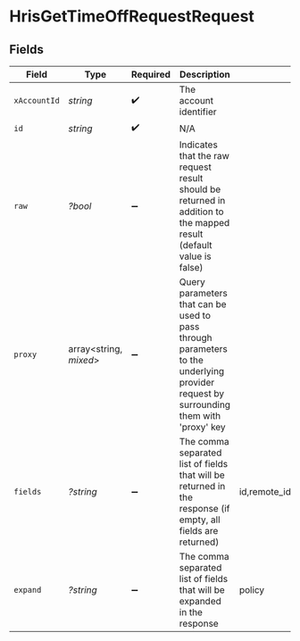 # HrisGetTimeOffRequestRequest


## Fields

| Field                                                                                                                                                                                                                                    | Type                                                                                                                                                                                                                                     | Required                                                                                                                                                                                                                                 | Description                                                                                                                                                                                                                              | Example                                                                                                                                                                                                                                  |
| ---------------------------------------------------------------------------------------------------------------------------------------------------------------------------------------------------------------------------------------- | ---------------------------------------------------------------------------------------------------------------------------------------------------------------------------------------------------------------------------------------- | ---------------------------------------------------------------------------------------------------------------------------------------------------------------------------------------------------------------------------------------- | ---------------------------------------------------------------------------------------------------------------------------------------------------------------------------------------------------------------------------------------- | ---------------------------------------------------------------------------------------------------------------------------------------------------------------------------------------------------------------------------------------- |
| `xAccountId`                                                                                                                                                                                                                             | *string*                                                                                                                                                                                                                                 | :heavy_check_mark:                                                                                                                                                                                                                       | The account identifier                                                                                                                                                                                                                   |                                                                                                                                                                                                                                          |
| `id`                                                                                                                                                                                                                                     | *string*                                                                                                                                                                                                                                 | :heavy_check_mark:                                                                                                                                                                                                                       | N/A                                                                                                                                                                                                                                      |                                                                                                                                                                                                                                          |
| `raw`                                                                                                                                                                                                                                    | *?bool*                                                                                                                                                                                                                                  | :heavy_minus_sign:                                                                                                                                                                                                                       | Indicates that the raw request result should be returned in addition to the mapped result (default value is false)                                                                                                                       |                                                                                                                                                                                                                                          |
| `proxy`                                                                                                                                                                                                                                  | array<string, *mixed*>                                                                                                                                                                                                                   | :heavy_minus_sign:                                                                                                                                                                                                                       | Query parameters that can be used to pass through parameters to the underlying provider request by surrounding them with 'proxy' key                                                                                                     |                                                                                                                                                                                                                                          |
| `fields`                                                                                                                                                                                                                                 | *?string*                                                                                                                                                                                                                                | :heavy_minus_sign:                                                                                                                                                                                                                       | The comma separated list of fields that will be returned in the response (if empty, all fields are returned)                                                                                                                             | id,remote_id,employee_id,remote_employee_id,approver_id,remote_approver_id,status,type,start_date,end_date,start_half_day,end_half_day,time_off_policy_id,remote_time_off_policy_id,reason,comment,duration,created_at,updated_at,policy |
| `expand`                                                                                                                                                                                                                                 | *?string*                                                                                                                                                                                                                                | :heavy_minus_sign:                                                                                                                                                                                                                       | The comma separated list of fields that will be expanded in the response                                                                                                                                                                 | policy                                                                                                                                                                                                                                   |